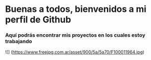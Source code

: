 # Buenas a todos, bienvenidos a mi perfil de Github

### Aquí podrás encontrar mis proyectos en los cuales estoy trabajando 

![] (https://www.freejpg.com.ar/asset/900/5a/5a70/F100011964.jpg)
